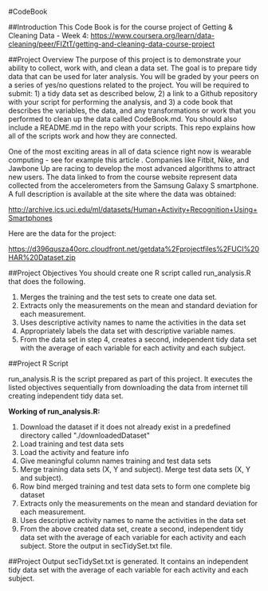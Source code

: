 
#CodeBook

##Introduction
This Code Book is for the course project of Getting & Cleaning Data - Week 4: https://www.coursera.org/learn/data-cleaning/peer/FIZtT/getting-and-cleaning-data-course-project


##Project Overview
The purpose of this project is to demonstrate your ability to collect, work with, and clean a data set. The goal is to prepare tidy data that can be used for later analysis. You will be graded by your peers on a series of yes/no questions related to the project. You will be required to submit: 1) a tidy data set as described below, 2) a link to a Github repository with your script for performing the analysis, and 3) a code book that describes the variables, the data, and any transformations or work that you performed to clean up the data called CodeBook.md. You should also include a README.md in the repo with your scripts. This repo explains how all of the scripts work and how they are connected.

One of the most exciting areas in all of data science right now is wearable computing - see for example this article . Companies like Fitbit, Nike, and Jawbone Up are racing to develop the most advanced algorithms to attract new users. The data linked to from the course website represent data collected from the accelerometers from the Samsung Galaxy S smartphone. A full description is available at the site where the data was obtained:

http://archive.ics.uci.edu/ml/datasets/Human+Activity+Recognition+Using+Smartphones

Here are the data for the project:

https://d396qusza40orc.cloudfront.net/getdata%2Fprojectfiles%2FUCI%20HAR%20Dataset.zip

##Project Objectives
You should create one R script called run_analysis.R that does the following.

1. Merges the training and the test sets to create one data set.
2. Extracts only the measurements on the mean and standard deviation for each measurement.
3. Uses descriptive activity names to name the activities in the data set
4. Appropriately labels the data set with descriptive variable names.
5. From the data set in step 4, creates a second, independent tidy data set with the average of each variable for each activity and each subject.


##Project R Script

run_analysis.R is the script prepared as part of this project. It executes the listed objectives sequentially from downloading the data from internet till creating independent tidy data set.

**Working of run_analysis.R:**

1. Download the dataset if it does not already exist in a predefined directory called "./downloadedDataset"
2. Load training and test data sets 
3. Load the activity and feature info
4. Give meaningful column names training and test data sets
5. Merge training data sets (X, Y and subject). Merge test data sets (X, Y and subject).
6. Row bind merged training and test data sets to form one complete big dataset
7. Extracts only the measurements on the mean and standard deviation for each measurement.
8. Uses descriptive activity names to name the activities in the data set
9. From the above created data set, create a second, independent tidy data set with the average of each variable for each activity and each subject. Store the output in secTidySet.txt file.

##Project Output
secTidySet.txt is generated. It contains an independent tidy data set with the average of each variable for each activity and each subject.
